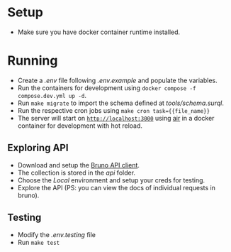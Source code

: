 # Setup

- Make sure you have docker container runtime installed.

# Running

- Create a *.env* file following *.env.example* and populate the variables.
- Run the containers for development using `docker compose -f compose.dev.yml up -d`.
- Run `make migrate` to import the schema defined at *tools/schema.surql*.
- Run the respective cron jobs using `make cron task={{file_name}}`
- The server will start on [`http://localhost:3000`](http://localhost:3000) using [air](https://github.com/cosmtrek/air) in a docker container for development with hot reload.

## Exploring API

- Download and setup the [Bruno API client](https://www.usebruno.com/).
- The collection is stored in the *api* folder.
- Choose the *Local* environment and setup your creds for testing.
- Explore the API (PS: you can view the docs of individual requests in bruno).

## Testing

- Modify the *.env.testing* file
- Run `make test`